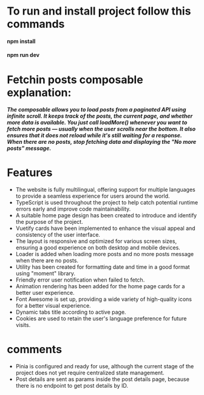 
# To run and install project follow this commands

#### npm install
#### npm run dev

# Fetchin posts composable explanation:

##### The composable allows you to load posts from a paginated API using infinite scroll. It keeps track of the posts, the current page, and whether more data is available. You just call loadMore() whenever you want to fetch more posts — usually when the user scrolls near the bottom. It also ensures that it does not reload while it's still waiting for a response. When there are no posts, stop fetching data and displaying the "No more posts" message.

# Features 

- The website is fully multilingual, offering support for multiple languages to provide a seamless experience for users around the world.
- TypeScript is used throughout the project to help catch potential runtime errors early and improve code maintainability.
- A suitable home page design has been created to introduce and identify the purpose of the project.
- Vuetify cards have been implemented to enhance the visual appeal and consistency of the user interface.
- The layout is responsive and optimized for various screen sizes, ensuring a good experience on both desktop and mobile devices.
- Loader is added when loading more posts and no more posts message when there are no posts.
- Utility has been created for formatting date and time in a good format using "moment" library.
- Friendly error user notification when failed to fetch. 
- Animation rendering has been added for the home page cards for a better user experience.
- Font Awesome is set up, providing a wide variety of high-quality icons for a better visual experience.
- Dynamic tabs title according to active page.
- Cookies are used to retain the user's language preference for future visits.

# comments
- Pinia is configured and ready for use, although the current stage of the project does not yet require centralized state management.
- Post details are sent as params inside the post details page, because there is no endpoint to get post details by ID.
